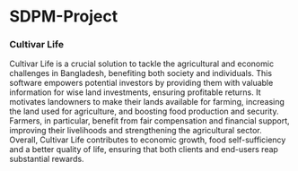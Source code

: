 # SDPM-Project
### Cultivar Life
Cultivar Life is a crucial solution to tackle the agricultural and economic challenges in Bangladesh, benefiting both society and individuals. This software empowers potential investors by providing them with valuable information for wise land investments, ensuring profitable returns. It motivates landowners to make their lands available for farming, increasing the land used for agriculture, and boosting food production and security. Farmers, in particular, benefit from fair compensation and financial support, improving their livelihoods and strengthening the agricultural sector. Overall, Cultivar Life contributes to economic growth, food self-sufficiency and a better quality of life, ensuring that both clients and end-users reap substantial rewards.
